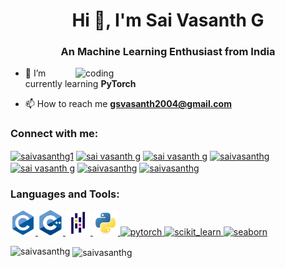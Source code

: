 <h1 align="center">Hi 👋, I'm Sai Vasanth G</h1>
<h3 align="center">An Machine Learning Enthusiast from India</h3>

<img align="right" alt="coding" width="400" src="https://www.zirous.com/wp-content/uploads/2019/11/Machine-Learning-Gif.gif">

- 🌱 I’m currently learning **PyTorch**

- 📫 How to reach me **gsvasanth2004@gmail.com**

<h3 align="left">Connect with me:</h3>
<p align="left">
<a href="https://twitter.com/saivasanthg1" target="blank"><img align="center" src="https://raw.githubusercontent.com/rahuldkjain/github-profile-readme-generator/master/src/images/icons/Social/twitter.svg" alt="saivasanthg1" height="30" width="40" /></a>
<a href="https://linkedin.com/in/sai vasanth g" target="blank"><img align="center" src="https://raw.githubusercontent.com/rahuldkjain/github-profile-readme-generator/master/src/images/icons/Social/linked-in-alt.svg" alt="sai vasanth g" height="30" width="40" /></a>
<a href="https://kaggle.com/sai vasanth g" target="blank"><img align="center" src="https://raw.githubusercontent.com/rahuldkjain/github-profile-readme-generator/master/src/images/icons/Social/kaggle.svg" alt="sai vasanth g" height="30" width="40" /></a>
<a href="https://instagram.com/saivasanthg" target="blank"><img align="center" src="https://raw.githubusercontent.com/rahuldkjain/github-profile-readme-generator/master/src/images/icons/Social/instagram.svg" alt="saivasanthg" height="30" width="40" /></a>
<a href="https://www.hackerrank.com/sai vasanth g" target="blank"><img align="center" src="https://raw.githubusercontent.com/rahuldkjain/github-profile-readme-generator/master/src/images/icons/Social/hackerrank.svg" alt="sai vasanth g" height="30" width="40" /></a>
<a href="https://codeforces.com/profile/saivasanthg" target="blank"><img align="center" src="https://raw.githubusercontent.com/rahuldkjain/github-profile-readme-generator/master/src/images/icons/Social/codeforces.svg" alt="saivasanthg" height="30" width="40" /></a>
<a href="https://www.leetcode.com/saivasanthg" target="blank"><img align="center" src="https://raw.githubusercontent.com/rahuldkjain/github-profile-readme-generator/master/src/images/icons/Social/leet-code.svg" alt="saivasanthg" height="30" width="40" /></a>
</p>

<h3 align="left">Languages and Tools:</h3>
<p align="left"> <a href="https://www.cprogramming.com/" target="_blank" rel="noreferrer"> <img src="https://raw.githubusercontent.com/devicons/devicon/master/icons/c/c-original.svg" alt="c" width="40" height="40"/> </a> <a href="https://www.w3schools.com/cpp/" target="_blank" rel="noreferrer"> <img src="https://raw.githubusercontent.com/devicons/devicon/master/icons/cplusplus/cplusplus-original.svg" alt="cplusplus" width="40" height="40"/> </a> <a href="https://pandas.pydata.org/" target="_blank" rel="noreferrer"> <img src="https://raw.githubusercontent.com/devicons/devicon/2ae2a900d2f041da66e950e4d48052658d850630/icons/pandas/pandas-original.svg" alt="pandas" width="40" height="40"/> </a> <a href="https://www.python.org" target="_blank" rel="noreferrer"> <img src="https://raw.githubusercontent.com/devicons/devicon/master/icons/python/python-original.svg" alt="python" width="40" height="40"/> </a> <a href="https://pytorch.org/" target="_blank" rel="noreferrer"> <img src="https://www.vectorlogo.zone/logos/pytorch/pytorch-icon.svg" alt="pytorch" width="40" height="40"/> </a> <a href="https://scikit-learn.org/" target="_blank" rel="noreferrer"> <img src="https://upload.wikimedia.org/wikipedia/commons/0/05/Scikit_learn_logo_small.svg" alt="scikit_learn" width="40" height="40"/> </a> <a href="https://seaborn.pydata.org/" target="_blank" rel="noreferrer"> <img src="https://seaborn.pydata.org/_images/logo-mark-lightbg.svg" alt="seaborn" width="40" height="40"/> </a> </p>

<p><img align="left" src="https://github-readme-stats.vercel.app/api/top-langs?username=saivasanthg&show_icons=true&locale=en&layout=compact" alt="saivasanthg" /></p>

<p>&nbsp;<img align="center" src="https://github-readme-stats.vercel.app/api?username=saivasanthg&show_icons=true&locale=en" alt="saivasanthg" /></p>

